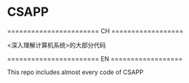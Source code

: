 # CSAPP
======================= CH ==================

<深入理解计算机系统>的大部分代码




======================= EN ==================

This repo includes almost every code of CSAPP
